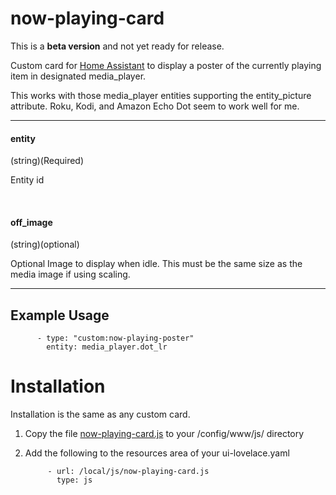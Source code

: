 
# now-playing-card

This is a **beta version** and not yet ready for release.  


Custom card for [Home Assistant](https://www.home-assistant.io/) to display a poster of the currently playing item in designated media_player.


This works with those media_player entities supporting the entity_picture attribute.   Roku, Kodi, and Amazon Echo Dot seem to work well for me.


------------

#### entity
(string)(Required)

Entity id
 
&nbsp;
  
  
#### off_image
(string)(optional)

Optional Image to display when idle.  This must be the same size as the media image if using scaling.




------------

## Example Usage


          - type: "custom:now-playing-poster"
            entity: media_player.dot_lr  
              
              

              
              
              
# Installation
  
Installation is the same as any custom card.

1. Copy the file [now-playing-card.js](https://github.com/bradcrc/Now-Playing-Card) to your /config/www/js/ directory

2. Add the following to the resources area of your ui-lovelace.yaml


            - url: /local/js/now-playing-card.js
              type: js


